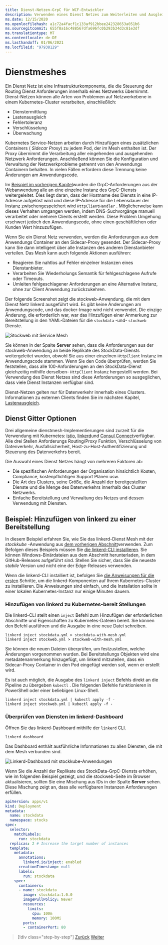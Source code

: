 ```yaml
---
title: Dienst-Netzen-GrpC für WCF-Entwickler
description: Verwenden eines Dienst Netzes zum Weiterleiten und Ausgleichen von Anforderungen an GrpC-Dienste in einem Kubernetes-Cluster.
ms.date: 12/15/2020
ms.openlocfilehash: a1c72a4facf1c133af912bbee242328653a051b6
ms.sourcegitcommit: 655f8a16c488567dfa696fc0b293b34d3c81e3df
ms.translationtype: MT
ms.contentlocale: de-DE
ms.lasthandoff: 01/06/2021
ms.locfileid: "97938129"
---
```

# <a name="service-meshes"></a>Dienstmeshes

Ein Dienst Netz ist eine Infrastrukturkomponente, die die Steuerung der Routing Dienst Anforderungen innerhalb eines Netzwerks übernimmt. Dienst-Netzen können alle Arten von Problemen auf Netzwerkebene in einem Kubernetes-Cluster verarbeiten, einschließlich:

- Dienstermittlung
- Lastenausgleich
- Fehlertoleranz
- Verschlüsselung
- Überwachung

Kubernetes Service-Netzen arbeiten durch Hinzufügen eines zusätzlichen Containers ( *Sidecar Proxy*) zu jedem Pod, der im Mesh enthalten ist. Der Proxy übernimmt die Verarbeitung aller eingehenden und ausgehenden Netzwerk Anforderungen. Anschließend können Sie die Konfiguration und Verwaltung der Netzwerkprobleme getrennt von den Anwendungs Containern behalten. In vielen Fällen erfordern diese Trennung keine Änderungen am Anwendungscode.

Im [Beispiel im vorherigen Kapitel](kubernetes.md#test-the-application)wurden die GrpC-Anforderungen aus der Webanwendung alle an eine einzelne Instanz des GrpC-Diensts weitergeleitet. Dies liegt daran, dass der Hostname des Diensts in eine IP-Adresse aufgelöst wird und diese IP-Adresse für die Lebensdauer der Instanz zwischengespeichert wird `HttpClientHandler` . Möglicherweise kann dieses Verhalten umgangen werden, indem DNS-Suchvorgänge manuell verarbeitet oder mehrere Clients erstellt werden. Diese Problem Umgehung erschwert jedoch den Anwendungscode, ohne einen geschäftlichen oder Kunden Wert hinzuzufügen.

Wenn Sie ein Dienst Netz verwenden, werden die Anforderungen aus dem Anwendungs Container an den Sidecar-Proxy gesendet. Der Sidecar-Proxy kann Sie dann intelligent über alle Instanzen des anderen Dienstanbieter verteilen. Das Mesh kann auch folgende Aktionen ausführen:

- Reagieren Sie nahtlos auf Fehler einzelner Instanzen eines Dienstanbieter.
- Verarbeiten Sie Wiederholungs Semantik für fehlgeschlagene Aufrufe oder Timeouts.
- Umleiten fehlgeschlagener Anforderungen an eine Alternative Instanz, ohne zur Client Anwendung zurückzukehren.

Der folgende Screenshot zeigt die stockweb-Anwendung, die mit dem Dienst Netz linkerd ausgeführt wird. Es gibt keine Änderungen am Anwendungscode, und das docker-Image wird nicht verwendet. Die einzige Änderung, die erforderlich war, war das Hinzufügen einer Anmerkung zur Bereitstellung in den YAML-Dateien für die `stockdata` -und- `stockweb` Dienste.

![Stockweb mit Service Mesh](media/service-mesh/stockweb-servicemesh-screenshot.png)

Sie können in der Spalte **Server** sehen, dass die Anforderungen aus der stockweb-Anwendung an beide Replikate des StockData-Diensts weitergeleitet wurden, obwohl Sie aus einer einzelnen `HttpClient` Instanz im Anwendungscode stammen. Wenn Sie den Code überprüfen, werden Sie feststellen, dass alle 100-Anforderungen an den StockData-Dienst gleichzeitig mithilfe derselben- `HttpClient` Instanz hergestellt werden. Bei Verwendung des Dienst Netzes sind diese Anforderungen so ausgeglichen, dass viele Dienst Instanzen verfügbar sind.

Dienst-Netzen gelten nur für Datenverkehr innerhalb eines Clusters. Informationen zu externen Clients finden Sie im nächsten Kapitel, [Lastenausgleich](load-balancing.md).

## <a name="service-mesh-options"></a>Dienst Gitter Optionen

Drei allgemeine dienstmesh-Implementierungen sind zurzeit für die Verwendung mit Kubernetes: [istio](https://istio.io), [linkerd](https://linkerd.io)und [Consul Connect](https://consul.io/mesh.html)verfügbar. Alle drei Stellen Anforderungs Routing/Proxy Funktion, Verschlüsselung von Datenverkehr, Ausfallsicherheit, Host-zu-Host-Authentifizierung und Steuerung des Datenverkehrs bereit.

Die Auswahl eines Dienst Netzes hängt von mehreren Faktoren ab:

- Die spezifischen Anforderungen der Organisation hinsichtlich Kosten, Compliance, kostenpflichtigen Support Plänen usw.
- Die Art des Clusters, seine Größe, die Anzahl der bereitgestellten Dienste und die Menge des Datenverkehrs innerhalb des Cluster Netzwerks.
- Einfache Bereitstellung und Verwaltung des Netzes und dessen Verwendung mit Diensten.

## <a name="example-add-linkerd-to-a-deployment"></a>Beispiel: Hinzufügen von linkerd zu einer Bereitstellung

In diesem Beispiel erfahren Sie, wie Sie das linkerd-Dienst Mesh mit der *stockkube* -Anwendung aus [dem vorherigen Abschnitt](kubernetes.md)verwenden.
Zum Befolgen dieses Beispiels müssen Sie [die linkerd-CLI installieren](https://linkerd.io/2/getting-started/#step-1-install-the-cli). Sie können Windows-Binärdateien aus dem Abschnitt herunterladen, in dem GitHub-Releases aufgeführt sind. Stellen Sie sicher, dass Sie die neueste *stabile* Version und nicht eine der Edge-Releases verwenden.

Wenn die linkerd-CLI installiert ist, befolgen Sie [die Anweisungen für die ersten](https://linkerd.io/2/getting-started/index.html) Schritte, um die linkerd-Komponenten auf Ihrem Kubernetes-Cluster zu installieren. Die Anweisungen sind einfach, und die Installation sollte in einer lokalen Kubernetes-Instanz nur einige Minuten dauern.

### <a name="add-linkerd-to-kubernetes-deployments"></a>Hinzufügen von linkerd zu Kubernetes-bereit Stellungen

Die linkerd-CLI stellt einen `inject` Befehl zum Hinzufügen der erforderlichen Abschnitte und Eigenschaften zu Kubernetes-Dateien bereit. Sie können den Befehl ausführen und die Ausgabe in eine neue Datei schreiben.

```console
linkerd inject stockdata.yml > stockdata-with-mesh.yml
linkerd inject stockweb.yml > stockweb-with-mesh.yml
```

Sie können die neuen Dateien überprüfen, um festzustellen, welche Änderungen vorgenommen wurden. Bei Bereitstellungs Objekten wird eine metadatenanmerkung hinzugefügt, um linkerd mitzuteilen, dass ein Sidecar-Proxy Container in den Pod eingefügt werden soll, wenn er erstellt wird.

Es ist auch möglich, die Ausgabe des `linkerd inject` Befehls direkt an die Pipeline zu übergeben `kubectl` . Die folgenden Befehle funktionieren in PowerShell oder einer beliebigen Linux-Shell.

```console
linkerd inject stockdata.yml | kubectl apply -f -
linkerd inject stockweb.yml | kubectl apply -f -
```

### <a name="inspect-services-in-the-linkerd-dashboard"></a>Überprüfen von Diensten im linkerd-Dashboard

Öffnen Sie das linkerd-Dashboard mithilfe der `linkerd` CLI.

```console
linkerd dashboard
```

Das Dashboard enthält ausführliche Informationen zu allen Diensten, die mit dem Mesh verbunden sind.

![Linkerd-Dashboard mit stockkube-Anwendungen](media/service-mesh/linkerd-screenshot.png)

Wenn Sie die Anzahl der Replikate des StockData-GrpC-Diensts erhöhen, wie im folgenden Beispiel gezeigt, und die stockweb-Seite im Browser aktualisieren, sollten Sie eine Mischung aus IDs in der Spalte **Server** sehen. Diese Mischung zeigt an, dass alle verfügbaren Instanzen Anforderungen erfüllen.

```yaml
apiVersion: apps/v1
kind: Deployment
metadata:
  name: stockdata
  namespace: stocks
spec:
  selector:
    matchLabels:
      run: stockdata
  replicas: 2 # Increase the target number of instances
  template:
    metadata:
      annotations:
        linkerd.io/inject: enabled
      creationTimestamp: null
      labels:
        run: stockdata
    spec:
      containers:
      - name: stockdata
        image: stockdata:1.0.0
        imagePullPolicy: Never
        resources:
          limits:
            cpu: 100m
            memory: 100Mi
        ports:
        - containerPort: 80
```

>[!div class="step-by-step"]
>[Zurück](kubernetes.md)
>[Weiter](load-balancing.md)
